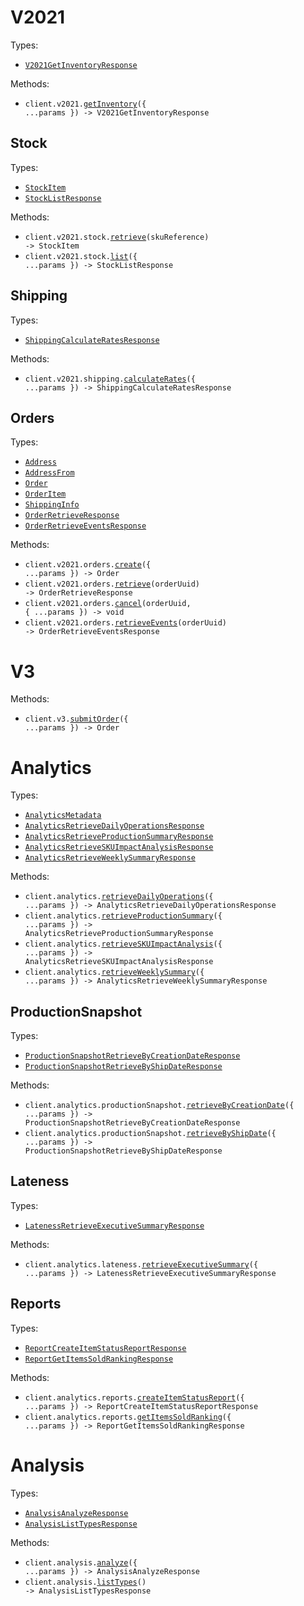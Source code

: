 # V2021

Types:

- <code><a href="./src/resources/v2021/v2021.ts">V2021GetInventoryResponse</a></code>

Methods:

- <code title="post /api/v2021/inventory">client.v2021.<a href="./src/resources/v2021/v2021.ts">getInventory</a>({ ...params }) -> V2021GetInventoryResponse</code>

## Stock

Types:

- <code><a href="./src/resources/v2021/stock.ts">StockItem</a></code>
- <code><a href="./src/resources/v2021/stock.ts">StockListResponse</a></code>

Methods:

- <code title="get /api/v2021/stock/{sku-reference}">client.v2021.stock.<a href="./src/resources/v2021/stock.ts">retrieve</a>(skuReference) -> StockItem</code>
- <code title="get /api/v2021/stock">client.v2021.stock.<a href="./src/resources/v2021/stock.ts">list</a>({ ...params }) -> StockListResponse</code>

## Shipping

Types:

- <code><a href="./src/resources/v2021/shipping.ts">ShippingCalculateRatesResponse</a></code>

Methods:

- <code title="post /api/v2021/shipping/rates">client.v2021.shipping.<a href="./src/resources/v2021/shipping.ts">calculateRates</a>({ ...params }) -> ShippingCalculateRatesResponse</code>

## Orders

Types:

- <code><a href="./src/resources/v2021/orders.ts">Address</a></code>
- <code><a href="./src/resources/v2021/orders.ts">AddressFrom</a></code>
- <code><a href="./src/resources/v2021/orders.ts">Order</a></code>
- <code><a href="./src/resources/v2021/orders.ts">OrderItem</a></code>
- <code><a href="./src/resources/v2021/orders.ts">ShippingInfo</a></code>
- <code><a href="./src/resources/v2021/orders.ts">OrderRetrieveResponse</a></code>
- <code><a href="./src/resources/v2021/orders.ts">OrderRetrieveEventsResponse</a></code>

Methods:

- <code title="post /api/v2021/orders">client.v2021.orders.<a href="./src/resources/v2021/orders.ts">create</a>({ ...params }) -> Order</code>
- <code title="get /api/v2021/orders/{order-uuid}">client.v2021.orders.<a href="./src/resources/v2021/orders.ts">retrieve</a>(orderUuid) -> OrderRetrieveResponse</code>
- <code title="post /api/v2021/order/{order-uuid}/cancel">client.v2021.orders.<a href="./src/resources/v2021/orders.ts">cancel</a>(orderUuid, { ...params }) -> void</code>
- <code title="get /api/v2021/order/{order-uuid}/events">client.v2021.orders.<a href="./src/resources/v2021/orders.ts">retrieveEvents</a>(orderUuid) -> OrderRetrieveEventsResponse</code>

# V3

Methods:

- <code title="post /api/v3/orders">client.v3.<a href="./src/resources/v3.ts">submitOrder</a>({ ...params }) -> Order</code>

# Analytics

Types:

- <code><a href="./src/resources/analytics/analytics.ts">AnalyticsMetadata</a></code>
- <code><a href="./src/resources/analytics/analytics.ts">AnalyticsRetrieveDailyOperationsResponse</a></code>
- <code><a href="./src/resources/analytics/analytics.ts">AnalyticsRetrieveProductionSummaryResponse</a></code>
- <code><a href="./src/resources/analytics/analytics.ts">AnalyticsRetrieveSKUImpactAnalysisResponse</a></code>
- <code><a href="./src/resources/analytics/analytics.ts">AnalyticsRetrieveWeeklySummaryResponse</a></code>

Methods:

- <code title="get /api/analytics/daily-operations">client.analytics.<a href="./src/resources/analytics/analytics.ts">retrieveDailyOperations</a>({ ...params }) -> AnalyticsRetrieveDailyOperationsResponse</code>
- <code title="get /api/analytics/production-summary">client.analytics.<a href="./src/resources/analytics/analytics.ts">retrieveProductionSummary</a>({ ...params }) -> AnalyticsRetrieveProductionSummaryResponse</code>
- <code title="get /api/analytics/sku-impact-analysis">client.analytics.<a href="./src/resources/analytics/analytics.ts">retrieveSKUImpactAnalysis</a>({ ...params }) -> AnalyticsRetrieveSKUImpactAnalysisResponse</code>
- <code title="get /api/analytics/weekly-summary">client.analytics.<a href="./src/resources/analytics/analytics.ts">retrieveWeeklySummary</a>({ ...params }) -> AnalyticsRetrieveWeeklySummaryResponse</code>

## ProductionSnapshot

Types:

- <code><a href="./src/resources/analytics/production-snapshot.ts">ProductionSnapshotRetrieveByCreationDateResponse</a></code>
- <code><a href="./src/resources/analytics/production-snapshot.ts">ProductionSnapshotRetrieveByShipDateResponse</a></code>

Methods:

- <code title="get /api/analytics/production-snapshot/by-creation-date">client.analytics.productionSnapshot.<a href="./src/resources/analytics/production-snapshot.ts">retrieveByCreationDate</a>({ ...params }) -> ProductionSnapshotRetrieveByCreationDateResponse</code>
- <code title="get /api/analytics/production-snapshot/by-ship-date">client.analytics.productionSnapshot.<a href="./src/resources/analytics/production-snapshot.ts">retrieveByShipDate</a>({ ...params }) -> ProductionSnapshotRetrieveByShipDateResponse</code>

## Lateness

Types:

- <code><a href="./src/resources/analytics/lateness.ts">LatenessRetrieveExecutiveSummaryResponse</a></code>

Methods:

- <code title="get /api/analytics/lateness/executive-summary">client.analytics.lateness.<a href="./src/resources/analytics/lateness.ts">retrieveExecutiveSummary</a>({ ...params }) -> LatenessRetrieveExecutiveSummaryResponse</code>

## Reports

Types:

- <code><a href="./src/resources/analytics/reports.ts">ReportCreateItemStatusReportResponse</a></code>
- <code><a href="./src/resources/analytics/reports.ts">ReportGetItemsSoldRankingResponse</a></code>

Methods:

- <code title="post /api/analytics/reports/item-status">client.analytics.reports.<a href="./src/resources/analytics/reports.ts">createItemStatusReport</a>({ ...params }) -> ReportCreateItemStatusReportResponse</code>
- <code title="get /api/analytics/reports/items-sold-ranking">client.analytics.reports.<a href="./src/resources/analytics/reports.ts">getItemsSoldRanking</a>({ ...params }) -> ReportGetItemsSoldRankingResponse</code>

# Analysis

Types:

- <code><a href="./src/resources/analysis.ts">AnalysisAnalyzeResponse</a></code>
- <code><a href="./src/resources/analysis.ts">AnalysisListTypesResponse</a></code>

Methods:

- <code title="post /api/analysis">client.analysis.<a href="./src/resources/analysis.ts">analyze</a>({ ...params }) -> AnalysisAnalyzeResponse</code>
- <code title="get /api/analysis/types">client.analysis.<a href="./src/resources/analysis.ts">listTypes</a>() -> AnalysisListTypesResponse</code>
